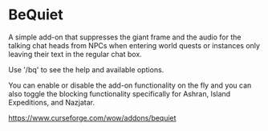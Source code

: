 # BeQuiet
A simple add-on that suppresses the giant frame and the audio for the talking chat heads from NPCs when entering world quests or instances only leaving their text in the regular chat box.

Use '/bq' to see the help and available options.

You can enable or disable the add-on functionality on the fly and you can also toggle the blocking functionality specifically for Ashran, Island Expeditions, and Nazjatar.

https://www.curseforge.com/wow/addons/bequiet
